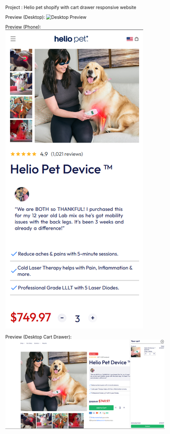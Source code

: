 Project : Helio pet shopify with cart drawer responsive website

Preview (Desktop):
![Desktop Preview](preview1.png)

Preview (Phone):
![Mobile Preview](preview2.png)

Preview (Desktop Cart Drawer):
![Mobile Preview](preview3.png)
